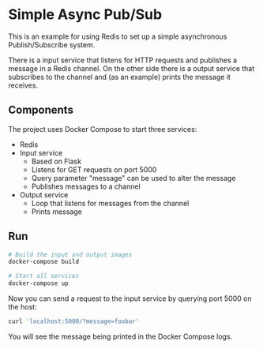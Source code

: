 # Simple Async Pub/Sub

This is an example for using Redis to set up a simple asynchronous
Publish/Subscribe system.

There is a input service that listens for HTTP requests and publishes
a message in a Redis channel. On the other side there is a output service
that subscribes to the channel and (as an example) prints the message
it receives.

## Components

The project uses Docker Compose to start three services:

- Redis
- Input service
  - Based on Flask
  - Listens for GET requests on port 5000
  - Query parameter "message" can be used to alter the message
  - Publishes messages to a channel
- Output service
  - Loop that listens for messages from the channel
  - Prints message

## Run

```bash
# Build the input and output images
docker-compose build

# Start all services
docker-compose up
```

Now you can send a request to the input service by querying port 5000 on the
host:

```bash
curl 'localhost:5000/?message=foobar'
```

You will see the message being printed in the Docker Compose logs.
